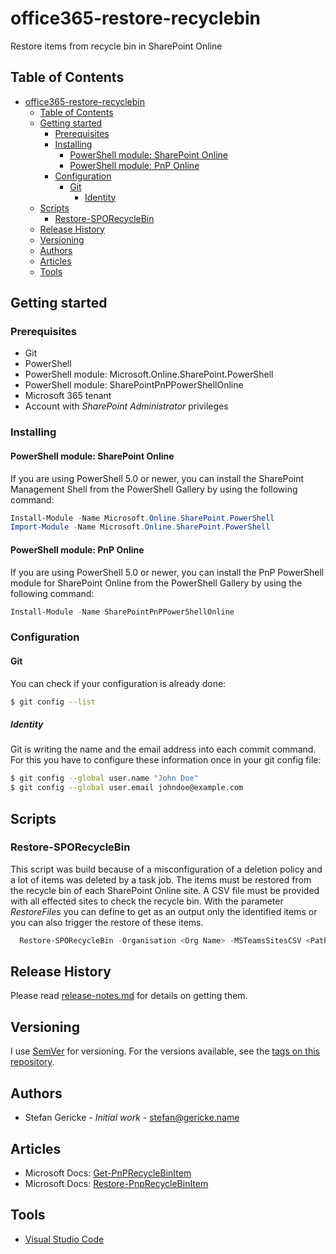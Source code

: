 # office365-restore-recyclebin
Restore items from recycle bin in SharePoint Online

## Table of Contents
- [office365-restore-recyclebin](#office365-restore-recyclebin)
  - [Table of Contents](#table-of-contents)
  - [Getting started](#getting-started)
    - [Prerequisites](#prerequisites)
    - [Installing](#installing)
      - [PowerShell module: SharePoint Online](#powershell-module-sharepoint-online)
      - [PowerShell module: PnP Online](#powershell-module-pnp-online)
    - [Configuration](#configuration)
      - [Git](#git)
        - [Identity](#identity)
  - [Scripts](#scripts)
    - [Restore-SPORecycleBin](#restore-sporecyclebin)
  - [Release History](#release-history)
  - [Versioning](#versioning)
  - [Authors](#authors)
  - [Articles](#articles)
  - [Tools](#tools)

## Getting started

### Prerequisites

- Git
- PowerShell
- PowerShell module: Microsoft.Online.SharePoint.PowerShell
- PowerShell module: SharePointPnPPowerShellOnline
- Microsoft 365 tenant
- Account with *SharePoint Administrator* privileges

### Installing

#### PowerShell module: SharePoint Online

If you are using PowerShell 5.0 or newer, you can install the SharePoint Management Shell from the PowerShell Gallery by using the following command:
``` powershell
Install-Module -Name Microsoft.Online.SharePoint.PowerShell
Import-Module -Name Microsoft.Online.SharePoint.PowerShell
```

#### PowerShell module: PnP Online

If you are using PowerShell 5.0 or newer, you can install the PnP PowerShell module for SharePoint Online from the PowerShell Gallery by using the following command:
``` powershell
Install-Module -Name SharePointPnPPowerShellOnline
```

### Configuration

#### Git

You can check if your configuration is already done:
``` bash
$ git config --list
```

##### Identity

Git is writing the name and the email address into each commit command. For this you have to configure these information once in your git config file:
``` bash
$ git config --global user.name "John Doe"
$ git config --global user.email johndoe@example.com
```

## Scripts

### Restore-SPORecycleBin

This script was build because of a misconfiguration of a deletion policy and a lot of items was deleted by a task job. The items must be restored from the recycle bin of each SharePoint Online site. A CSV file must be provided with all effected sites to check the recycle bin. With the parameter *RestoreFiles* you can define to get as an output only the identified items or you can also trigger the restore of these items.

``` powershell
  Restore-SPORecycleBin -Organisation <Org Name> -MSTeamsSitesCSV <Path of CSV file with all SPO sites to check> -CSVReport <Path of the report> -RestoreFiles $true
```

## Release History

Please read [release-notes.md](./release-notes.md) for details on getting them.

## Versioning

I use [SemVer](http://semver.org/) for versioning. For the versions available, see the [tags on this repository](https://github.com/gerickes/office365-restore-recyclebin/tags).

## Authors

- Stefan Gericke - *Initial work* - stefan@gericke.name

## Articles

- Microsoft Docs: [Get-PnPRecycleBinItem](https://docs.microsoft.com/en-us/powershell/module/sharepoint-pnp/get-pnprecyclebinitem?view=sharepoint-ps)
- Microsoft Docs: [Restore-PnpRecycleBinItem](https://docs.microsoft.com/en-us/powershell/module/sharepoint-pnp/restore-pnprecyclebinitem?view=sharepoint-ps)

## Tools

- [Visual Studio Code](https://code.visualstudio.com/)